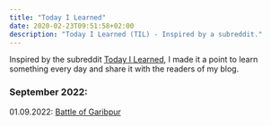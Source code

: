 ```yaml
---
title: "Today I Learned"
date: 2020-02-23T09:51:58+02:00
description: "Today I Learned (TIL) - Inspired by a subreddit."
---
```

Inspired by the subreddit [Today I Learned](https://www.reddit.com/r/todayilearned/), I made it a point to learn something every day and share it with the readers of my blog.

### September 2022:

01.09.2022: <a href = "https://en.wikipedia.org/wiki/Battle_of_Garibpur" target = "_blank">Battle of Garibpur</a><br>

